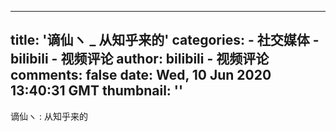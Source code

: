 
---
title: '谪仙ヽ _ 从知乎来的'
categories: 
    - 社交媒体
    - bilibili - 视频评论
author: bilibili - 视频评论
comments: false
date: Wed, 10 Jun 2020 13:40:31 GMT
thumbnail: ''
---

<div>   
谪仙ヽ : 从知乎来的  
</div>
            
